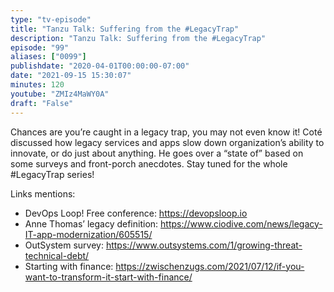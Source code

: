 ```yaml
---
type: "tv-episode"
title: "Tanzu Talk: Suffering from the #LegacyTrap"
description: "Tanzu Talk: Suffering from the #LegacyTrap"
episode: "99"
aliases: ["0099"]
publishdate: "2020-04-01T00:00:00-07:00"
date: "2021-09-15 15:30:07"
minutes: 120
youtube: "ZMIz4MaWY0A"
draft: "False"
---
```


Chances are you’re caught in a legacy trap, you may not even know it! Coté discussed how legacy services and apps slow down organization’s ability to innovate, or do just about anything. He goes over a “state of” based on some surveys and front-porch anecdotes. Stay tuned for the whole #LegacyTrap series!

Links mentions:

- DevOps Loop! Free conference: https://devopsloop.io
- Anne Thomas’ legacy definition: https://www.ciodive.com/news/legacy-IT-app-modernization/605515/
- OutSystem survey: https://www.outsystems.com/1/growing-threat-technical-debt/
- Starting with finance: https://zwischenzugs.com/2021/07/12/if-you-want-to-transform-it-start-with-finance/